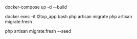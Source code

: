 docker-compose up -d --build

docker exec -it l2top_app bash
php artisan migrate
php artisan migrate:fresh

php artisan migrate:fresh --seed

